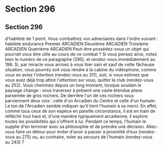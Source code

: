 # Section 296

## Section 296

d'hablleté de 1 point. Vous combattrez vos adversaires dans
l'ordre suivant :
habilete endurance
Premier ARCADIEN
Deuxième ARCADIEN
Troisième ARCADIEN
Quatrième ARCADIEN
Peut-être possédez-vous un objet qui pourrait vous être utile au
cours de ce combat ? Si vous pensez ainsi, notez bien le numéro
de ce paragraphe (295), et rendez-vous immédiatement au 198.
Si, par miracle vous arrivez à vous tirer sain et sauf de cette
fâcheuse situation, vous pourrez soit vous rendre à la cabine du
vidéophone, comme vous en aviez l'intention (rendez-vous au
311), soit, si vous estimez que vous avez déjà trop attiré
l'attention sur vous, quitter le club (rendez-vous au 252).
Vous cheminez depuis un long moment, lorsque soudain le
paysage change : vous traversez à présent une vaste étendue
plane parsemée de gros rochers. De derrière l'un de ces rochers
vous parviennent deux voix : celle d'un Arcadien du Centre et
celle d'un humain. Le ton de l'Arcadien semble indiquer qu'il
tient l'humain à sa merci. En effet, comme tous ceux de son
espèce en pareille circonstance, il est en train de réfléchir tout
haut et, d'une manière typiquement arcadienne, il explore toutes
les possibilités qui s'offrent à lui. Pendant ce temps, l'humain le
supplie d'en terminer avec sa philosophie et de prendre une
décision. Allez-vous faire un détour pour éviter d'avoir à passer à
proximité d'eux (rendez-vous au 275) ou, au contraire, voler au
secours de l'humain (rendez-vous au 243) ?